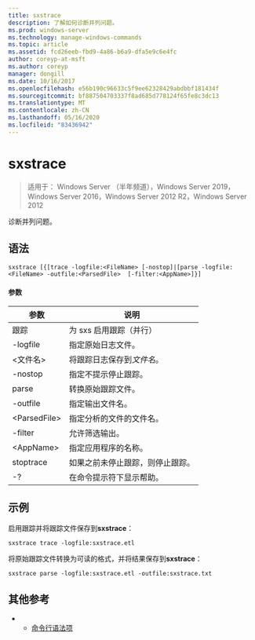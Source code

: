 ```yaml
---
title: sxstrace
description: 了解如何诊断并列问题。
ms.prod: windows-server
ms.technology: manage-windows-commands
ms.topic: article
ms.assetid: fcd26eeb-fbd9-4a86-b6a9-dfa5e9c6e4fc
author: coreyp-at-msft
ms.author: coreyp
manager: dongill
ms.date: 10/16/2017
ms.openlocfilehash: e56b190c96633c5f9ee62328429abdbbf181434f
ms.sourcegitcommit: bf887504703337f8ad685d778124f65fe8c3dc13
ms.translationtype: MT
ms.contentlocale: zh-CN
ms.lasthandoff: 05/16/2020
ms.locfileid: "83436942"
---
```

# <a name="sxstrace"></a>sxstrace

> 适用于： Windows Server （半年频道），Windows Server 2019，Windows Server 2016，Windows Server 2012 R2，Windows Server 2012

诊断并列问题。

## <a name="syntax"></a>语法
```
sxstrace [{[trace -logfile:<FileName> [-nostop]|[parse -logfile:<FileName> -outfile:<ParsedFile>  [-filter:<AppName>]}]
```

#### <a name="parameters"></a>参数
|参数|说明|
|-------|--------|
|跟踪|为 sxs 启用跟踪（并行）|
|-logfile|指定原始日志文件。|
|\<文件名>|将跟踪日志保存到*文件名*。|
|-nostop|指定不提示停止跟踪。|
|parse|转换原始跟踪文件。|
|-outfile|指定输出文件名。|
|\<ParsedFile>|指定分析的文件的文件名。|
|-filter|允许筛选输出。|
|\<AppName>|指定应用程序的名称。|
|stoptrace|如果之前未停止跟踪，则停止跟踪。|
|-?|在命令提示符下显示帮助。|

## <a name="examples"></a>示例
启用跟踪并将跟踪文件保存到**sxstrace**：
```
sxstrace trace -logfile:sxstrace.etl
```
将原始跟踪文件转换为可读的格式，并将结果保存到**sxstrace**：
```
sxstrace parse -logfile:sxstrace.etl -outfile:sxstrace.txt
```

## <a name="additional-references"></a>其他参考
-   - [命令行语法项](command-line-syntax-key.md)

